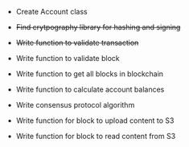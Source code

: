 - Create Account class
- ~~Find crytpography library for hashing and signing~~
- ~~Write function to validate transaction~~
- Write function to validate block
- Write function to get all blocks in blockchain
- Write function to calculate account balances
- Write consensus protocol algorithm

- Write function for block to upload content to S3
- Write function for block to read content from S3
